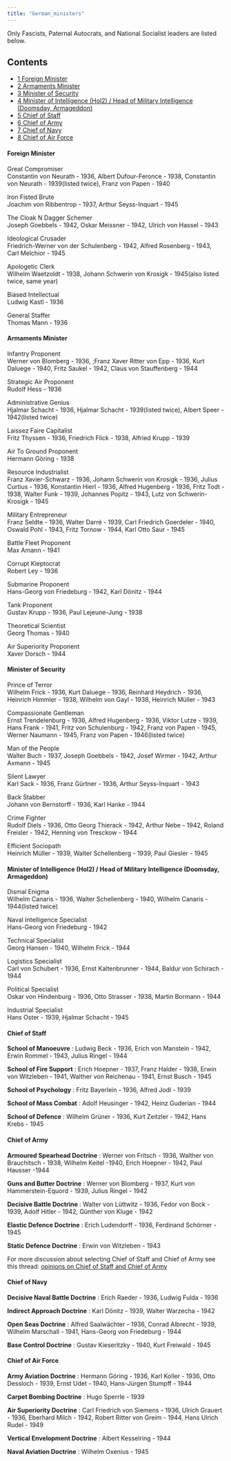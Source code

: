 ```yaml
---
title: "German_ministers"
---
```


Only Fascists, Paternal Autocrats, and National Socialist leaders are
listed below.

## Contents

-   [ 1 Foreign Minister ](#Foreign_Minister)
-   [ 2 Armaments Minister ](#Armaments_Minister)
-   [ 3 Minister of Security ](#Minister_of_Security)
-   [ 4 Minister of Intelligence (HoI2) / Head of Military Intelligence
    (Doomsday, Armageddon)
    ](#Minister_of_Intelligence_.28HoI2.29_.2F_Head_of_Military_Intelligence_.28Doomsday.2C_Armageddon.29)
-   [ 5 Chief of Staff ](#Chief_of_Staff)
-   [ 6 Chief of Army ](#Chief_of_Army)
-   [ 7 Chief of Navy ](#Chief_of_Navy)
-   [ 8 Chief of Air Force ](#Chief_of_Air_Force)

####  Foreign Minister 

Great Compromiser  
Constantin von Neurath - 1936, Albert Dufour-Feronce - 1938, Constantin
von Neurath - 1939(listed twice), Franz von Papen - 1940

Iron Fisted Brute  
Joachim von Ribbentrop - 1937, Arthur Seyss-Inquart - 1945

The Cloak N Dagger Schemer  
Joseph Goebbels - 1942, Oskar Meissner - 1942, Ulrich von Hassel - 1943

Ideological Crusader  
Friedrich-Werner von der Schulenberg - 1942, Alfred Rosenberg - 1943,
Carl Melchior - 1945

Apologetic Clerk  
Wilhelm Waetzoldt - 1938, Johann Schwerin von Krosigk - 1945(also listed
twice, same year)

Biased Intellectual  
Ludwig Kastl - 1936

General Staffer  
Thomas Mann - 1936

####  Armaments Minister 

Infantry Proponent  
Werner von Blomberg - 1936, ;Franz Xaver Ritter von Epp - 1936, Kurt
Daluege - 1940, Fritz Saukel - 1942, Claus von Stauffenberg - 1944

Strategic Air Proponent  
Rudolf Hess - 1936

Administrative Genius  
Hjalmar Schacht - 1936, Hjalmar Schacht - 1939(listed twice), Albert
Speer - 1942(listed twice)

Laissez Faire Capitalist  
Fritz Thyssen - 1936, Friedrich Flick - 1938, Alfried Krupp - 1939

Air To Ground Proponent  
Hermann Göring - 1938

Resource Industrialist  
Franz Xavier-Schwarz - 1936, Johann Schwerin von Krosigk - 1936, Julius
Curtius - 1936, Konstantin Hierl - 1936, Alfred Hugenberg - 1936, Fritz
Todt - 1938, Walter Funk - 1939, Johannes Popitz - 1943, Lutz von
Schwerin-Krosigk - 1945

Military Entrepreneur  
Franz Seldte - 1936, Walter Darré - 1939, Carl Friedrich Goerdeler -
1940, Oswald Pohl - 1943, Fritz Tornow - 1944, Karl Otto Saur - 1945

Battle Fleet Proponent  
Max Amann - 1941

Corrupt Kleptocrat  
Robert Ley - 1936

Submarine Proponent  
Hans-Georg von Friedeburg - 1942, Karl Dönitz - 1944

Tank Proponent  
Gustav Krupp - 1936, Paul Lejeune-Jung - 1938

Theoretical Scientist  
Georg Thomas - 1940

Air Superiority Proponent  
Xaver Dorsch - 1944

####  Minister of Security 

Prince of Terror  
Wilhelm Frick - 1936, Kurt Daluege - 1936, Reinhard Heydrich - 1936,
Heinrich Himmler - 1938, Wilhelm von Gayl - 1938, Heinrich Müller - 1943

Compassionate Gentleman  
Ernst Trendelenburg - 1936, Alfred Hugenberg - 1936, Viktor Lutze -
1939, Hans Frank - 1941, Fritz von Schulenburg - 1942, Franz von Papen -
1945, Werner Naumann - 1945, Franz von Papen - 1946(listed twice)

Man of the People  
Walter Buch - 1937, Joseph Goebbels - 1942, Josef Wirmer - 1942, Arthur
Axmann - 1945

Silent Lawyer  
Karl Sack - 1936, Franz Gürtner - 1936, Arthur Seyss-Inquart - 1943

Back Stabber  
Johann von Bernstorff - 1936, Karl Hanke - 1944

Crime Fighter  
Rudolf Diels - 1936, Otto Georg Thierack - 1942, Arthur Nebe - 1942,
Roland Freisler - 1942, Henning von Tresckow - 1944

Efficient Sociopath  
Heinrich Müller - 1939, Walter Schellenberg - 1939, Paul Giesler - 1945

####    Minister of Intelligence (HoI2) / Head of Military Intelligence (Doomsday, Armageddon) 

Dismal Enigma  
Wilhelm Canaris - 1936, Walter Schellenberg - 1940, Wilhelm Canaris -
1944(listed twice)

Naval Intelligence Specialist  
Hans-Georg von Friedeburg - 1942

Technical Specialist  
Georg Hansen - 1940, Wilhelm Frick - 1944

Logistics Specialist  
Carl von Schubert - 1936, Ernst Kaltenbrunner - 1944, Baldur von
Schirach - 1944

Political Specialist  
Oskar von Hindenburg - 1936, Otto Strasser - 1938, Martin Bormann - 1944

Industrial Specialist  
Hans Oster - 1939, Hjalmar Schacht - 1945

####  Chief of Staff 

**School of Manoeuvre** : Ludwig Beck - 1936, Erich von Manstein - 1942,
Erwin Rommel - 1943, Julius Ringel - 1944

**School of Fire Support** : Erich Hoepner - 1937, Franz Halder - 1938,
Erwin von Witzleben - 1941, Walther von Reichenau - 1941, Ernst Busch -
1945

**School of Psychology** : Fritz Bayerlein - 1936, Alfred Jodl - 1939

**School of Mass Combat** : Adolf Heusinger - 1942, Heinz Guderian -
1944

**School of Defence** : Wilhelm Grüner - 1936, Kurt Zeitzler - 1942,
Hans Krebs - 1945

####  Chief of Army 

**Armoured Spearhead Doctrine** : Werner von Fritsch - 1936, Walther von
Brauchitsch - 1938, Wilhelm Keitel -1940, Erich Hoepner - 1942, Paul
Hausser -1944

**Guns and Butter Doctrine** : Werner von Blomberg - 1937, Kurt von
Hammerstein-Equord - 1939, Julius Ringel - 1942

**Decisive Battle Doctrine** : Walter von Lüttwitz - 1936, Fedor von
Bock - 1939, Adolf Hitler - 1942, Günther von Kluge - 1942

**Elastic Defence Doctrine** : Erich Ludendorff - 1936, Ferdinand
Schörner - 1945

**Static Defence Doctrine** : Erwin von Witzleben - 1943

For more discussion about selecting Chief of Staff and Chief of Army see
this thread: [opinions on Chief of Staff and Chief of
Army](http://forum.paradoxplaza.com/forum/showthread.php?t=369528)

####  Chief of Navy 

**Decisive Naval Battle Doctrine** : Erich Raeder - 1936, Ludwig Fulda -
1936

**Indirect Approach Doctrine** : Karl Dönitz - 1939, Walter Warzecha -
1942

**Open Seas Doctrine** : Alfred Saalwächter - 1936, Conrad Albrecht -
1939, Wilhelm Marschall - 1941, Hans-Georg von Friedeburg - 1944

**Base Control Doctrine** : Gustav Kieseritzky - 1940, Kurt Freiwald -
1945

####  Chief of Air Force 

**Army Aviation Doctrine** : Hermann Göring - 1936, Karl Koller - 1936,
Otto Dessloch - 1939, Ernst Udet - 1940, Hans-Jürgen Stumpff - 1944

**Carpet Bombing Doctrine** : Hugo Sperrle - 1939

**Air Superiority Doctrine** : Carl Friedrich von Siemens - 1936, Ulrich
Grauert - 1936, Eberhard Milch - 1942, Robert Ritter von Greim - 1944,
Hans Ulrich Rudel - 1949

**Vertical Envelopment Doctrine** : Albert Kesselring - 1944

**Naval Aviation Doctrine** : Wilhelm Oxenius - 1945
